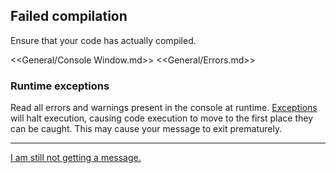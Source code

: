 ## Failed compilation
Ensure that your code has actually compiled.

<<General/Console Window.md>>
<<General/Errors.md>>

### Runtime exceptions
Read all errors and warnings present in the console at runtime.
[Exceptions](../../Runtime%20Exceptions.md) will halt execution, causing code execution to move to the first place they can be caught. This may cause your message to exit prematurely.

---

[I am still not getting a message.](10%203D%20Other.md)
